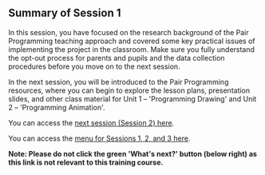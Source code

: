## Summary of Session 1

In this session, you have focused on the research background of the Pair Programming teaching approach and covered some key practical issues of implementing the project in the classroom. Make sure you fully understand the opt-out process for parents and pupils and the data collection procedures before you move on to the next session.
 
In the next session, you will be introduced to the Pair Programming resources, where you can begin to explore the lesson plans, presentation slides, and other class material for Unit 1 – 'Programming Drawing' and Unit 2 – 'Programming Animation'. 

You can access the [next session (Session 2) here](https://projects.raspberrypi.org/en/projects/).

You can access the [menu for Sessions 1, 2, and 3 here](https://projects.raspberrypi.org/en/pathways/).

**Note: Please do not click the green 'What's next?' button (below right) as this link is not relevant to this training course.**

